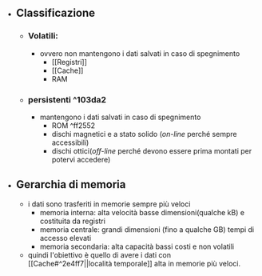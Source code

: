 - ## Classificazione
	- ### Volatili:
		- ovvero non mantengono i dati salvati in caso di spegnimento
			- [[Registri]]
			- [[Cache]]
			- RAM
	- ### persistenti ^103da2
		- mantengono i dati salvati in caso di spegnimento
			- ROM ^ff2552
			- dischi magnetici e a stato solido (_on-line_ perché sempre accessibili)
			- dischi ottici(_off-line_ perché devono essere prima montati per potervi accedere)
- ## Gerarchia di memoria
	- i dati sono trasferiti in memorie sempre più veloci 
		- memoria interna: alta velocità basse dimensioni(qualche kB) e costituita da registri
		- memoria centrale: grandi dimensioni (fino a qualche GB) tempi di accesso elevati 
		- memoria secondaria: alta capacità bassi costi e non volatili 
	- quindi l'obiettivo è quello di avere i dati con [[Cache#^2e4ff7||località temporale]] alta in memorie più veloci.